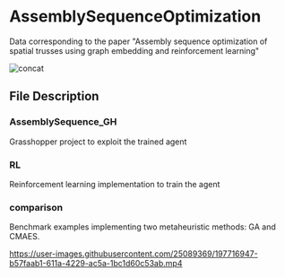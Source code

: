 # AssemblySequenceOptimization
Data corresponding to the paper "Assembly sequence optimization of spatial trusses using graph embedding and reinforcement learning"

![concat](https://user-images.githubusercontent.com/25089369/197717055-60a2a6e9-b223-4b5c-98a2-6cd468bbfe61.jpg)

## File Description
### AssemblySequence_GH
 Grasshopper project to exploit the trained agent
 
### RL
 Reinforcement learning implementation to train the agent

### comparison
 Benchmark examples implementing two metaheuristic methods: GA and CMAES.

https://user-images.githubusercontent.com/25089369/197716947-b57faab1-611a-4229-ac5a-1bc1d60c53ab.mp4

